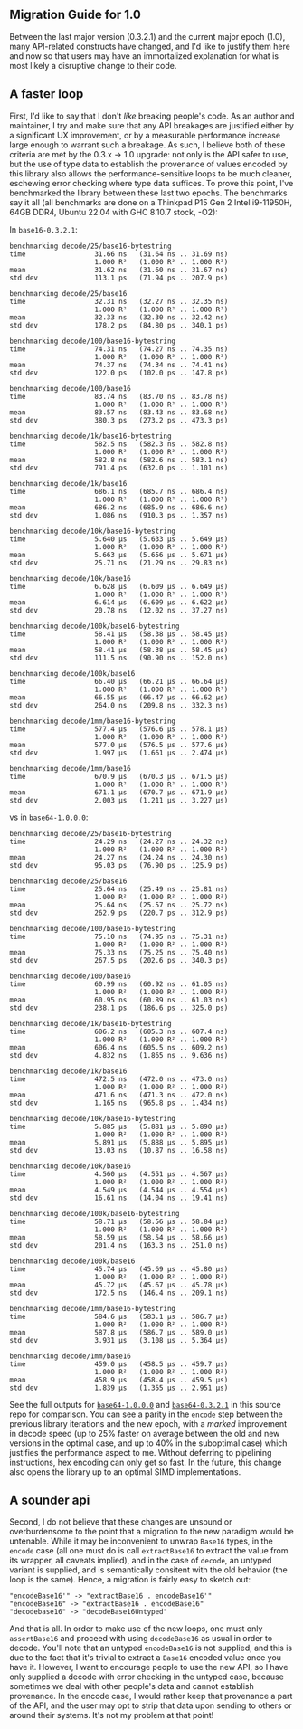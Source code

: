 Migration Guide for 1.0
----

Between the last major version (0.3.2.1) and the current major epoch (1.0), many API-related constructs have changed, and I'd like to justify them here and now so that users may have an immortalized explanation for what is most likely a disruptive change to their code.

## A faster loop

First, I'd like to say that I don't *like* breaking people's code. As an author and maintainer, I try and make sure that any API breakages are justified either by a significant UX improvement, or by a measurable performance increase large enough to warrant such a breakage. As such, I believe both of these criteria are met by the 0.3.x -> 1.0 upgrade: not only is the API safer to use, but the use of type data to establish the provenance of values encoded by this library also allows the performance-sensitive loops to be much cleaner, eschewing error checking where type data suffices. To prove this point, I've benchmarked the library between these last two epochs. The benchmarks say it all (all benchmarks are done on a Thinkpad P15 Gen 2 Intel i9-11950H, 64GB DDR4, Ubuntu 22.04 with GHC 8.10.7 stock, -O2):

In `base16-0.3.2.1`:

```
benchmarking decode/25/base16-bytestring
time                 31.66 ns   (31.64 ns .. 31.69 ns)
                     1.000 R²   (1.000 R² .. 1.000 R²)
mean                 31.62 ns   (31.60 ns .. 31.67 ns)
std dev              113.1 ps   (71.94 ps .. 207.9 ps)

benchmarking decode/25/base16
time                 32.31 ns   (32.27 ns .. 32.35 ns)
                     1.000 R²   (1.000 R² .. 1.000 R²)
mean                 32.33 ns   (32.30 ns .. 32.42 ns)
std dev              178.2 ps   (84.80 ps .. 340.1 ps)

benchmarking decode/100/base16-bytestring
time                 74.31 ns   (74.27 ns .. 74.35 ns)
                     1.000 R²   (1.000 R² .. 1.000 R²)
mean                 74.37 ns   (74.34 ns .. 74.41 ns)
std dev              122.0 ps   (102.0 ps .. 147.8 ps)

benchmarking decode/100/base16
time                 83.74 ns   (83.70 ns .. 83.78 ns)
                     1.000 R²   (1.000 R² .. 1.000 R²)
mean                 83.57 ns   (83.43 ns .. 83.68 ns)
std dev              380.3 ps   (273.2 ps .. 473.3 ps)

benchmarking decode/1k/base16-bytestring
time                 582.5 ns   (582.3 ns .. 582.8 ns)
                     1.000 R²   (1.000 R² .. 1.000 R²)
mean                 582.8 ns   (582.6 ns .. 583.1 ns)
std dev              791.4 ps   (632.0 ps .. 1.101 ns)

benchmarking decode/1k/base16
time                 686.1 ns   (685.7 ns .. 686.4 ns)
                     1.000 R²   (1.000 R² .. 1.000 R²)
mean                 686.2 ns   (685.9 ns .. 686.6 ns)
std dev              1.086 ns   (910.3 ps .. 1.357 ns)

benchmarking decode/10k/base16-bytestring
time                 5.640 μs   (5.633 μs .. 5.649 μs)
                     1.000 R²   (1.000 R² .. 1.000 R²)
mean                 5.663 μs   (5.656 μs .. 5.671 μs)
std dev              25.71 ns   (21.29 ns .. 29.83 ns)

benchmarking decode/10k/base16
time                 6.628 μs   (6.609 μs .. 6.649 μs)
                     1.000 R²   (1.000 R² .. 1.000 R²)
mean                 6.614 μs   (6.609 μs .. 6.622 μs)
std dev              20.78 ns   (12.02 ns .. 37.27 ns)

benchmarking decode/100k/base16-bytestring
time                 58.41 μs   (58.38 μs .. 58.45 μs)
                     1.000 R²   (1.000 R² .. 1.000 R²)
mean                 58.41 μs   (58.38 μs .. 58.45 μs)
std dev              111.5 ns   (90.90 ns .. 152.0 ns)

benchmarking decode/100k/base16
time                 66.40 μs   (66.21 μs .. 66.64 μs)
                     1.000 R²   (1.000 R² .. 1.000 R²)
mean                 66.55 μs   (66.47 μs .. 66.62 μs)
std dev              264.0 ns   (209.8 ns .. 332.3 ns)

benchmarking decode/1mm/base16-bytestring
time                 577.4 μs   (576.6 μs .. 578.1 μs)
                     1.000 R²   (1.000 R² .. 1.000 R²)
mean                 577.0 μs   (576.5 μs .. 577.6 μs)
std dev              1.997 μs   (1.661 μs .. 2.474 μs)

benchmarking decode/1mm/base16
time                 670.9 μs   (670.3 μs .. 671.5 μs)
                     1.000 R²   (1.000 R² .. 1.000 R²)
mean                 671.1 μs   (670.7 μs .. 671.9 μs)
std dev              2.003 μs   (1.211 μs .. 3.227 μs)
```

vs in `base64-1.0.0.0`:

```
benchmarking decode/25/base16-bytestring
time                 24.29 ns   (24.27 ns .. 24.32 ns)
                     1.000 R²   (1.000 R² .. 1.000 R²)
mean                 24.27 ns   (24.24 ns .. 24.30 ns)
std dev              95.03 ps   (76.90 ps .. 125.9 ps)

benchmarking decode/25/base16
time                 25.64 ns   (25.49 ns .. 25.81 ns)
                     1.000 R²   (1.000 R² .. 1.000 R²)
mean                 25.64 ns   (25.57 ns .. 25.72 ns)
std dev              262.9 ps   (220.7 ps .. 312.9 ps)

benchmarking decode/100/base16-bytestring
time                 75.10 ns   (74.95 ns .. 75.31 ns)
                     1.000 R²   (1.000 R² .. 1.000 R²)
mean                 75.33 ns   (75.25 ns .. 75.40 ns)
std dev              267.5 ps   (202.6 ps .. 340.3 ps)

benchmarking decode/100/base16
time                 60.99 ns   (60.92 ns .. 61.05 ns)
                     1.000 R²   (1.000 R² .. 1.000 R²)
mean                 60.95 ns   (60.89 ns .. 61.03 ns)
std dev              238.1 ps   (186.6 ps .. 325.0 ps)

benchmarking decode/1k/base16-bytestring
time                 606.2 ns   (605.3 ns .. 607.4 ns)
                     1.000 R²   (1.000 R² .. 1.000 R²)
mean                 606.4 ns   (605.5 ns .. 609.2 ns)
std dev              4.832 ns   (1.865 ns .. 9.636 ns)

benchmarking decode/1k/base16
time                 472.5 ns   (472.0 ns .. 473.0 ns)
                     1.000 R²   (1.000 R² .. 1.000 R²)
mean                 471.6 ns   (471.3 ns .. 472.0 ns)
std dev              1.165 ns   (965.8 ps .. 1.434 ns)

benchmarking decode/10k/base16-bytestring
time                 5.885 μs   (5.881 μs .. 5.890 μs)
                     1.000 R²   (1.000 R² .. 1.000 R²)
mean                 5.891 μs   (5.888 μs .. 5.895 μs)
std dev              13.03 ns   (10.87 ns .. 16.58 ns)

benchmarking decode/10k/base16
time                 4.560 μs   (4.551 μs .. 4.567 μs)
                     1.000 R²   (1.000 R² .. 1.000 R²)
mean                 4.549 μs   (4.544 μs .. 4.554 μs)
std dev              16.61 ns   (14.04 ns .. 19.41 ns)

benchmarking decode/100k/base16-bytestring
time                 58.71 μs   (58.56 μs .. 58.84 μs)
                     1.000 R²   (1.000 R² .. 1.000 R²)
mean                 58.59 μs   (58.54 μs .. 58.66 μs)
std dev              201.4 ns   (163.3 ns .. 251.0 ns)

benchmarking decode/100k/base16
time                 45.74 μs   (45.69 μs .. 45.80 μs)
                     1.000 R²   (1.000 R² .. 1.000 R²)
mean                 45.72 μs   (45.67 μs .. 45.78 μs)
std dev              172.5 ns   (146.4 ns .. 209.1 ns)

benchmarking decode/1mm/base16-bytestring
time                 584.6 μs   (583.1 μs .. 586.7 μs)
                     1.000 R²   (1.000 R² .. 1.000 R²)
mean                 587.8 μs   (586.7 μs .. 589.0 μs)
std dev              3.931 μs   (3.108 μs .. 5.364 μs)

benchmarking decode/1mm/base16
time                 459.0 μs   (458.5 μs .. 459.7 μs)
                     1.000 R²   (1.000 R² .. 1.000 R²)
mean                 458.9 μs   (458.4 μs .. 459.5 μs)
std dev              1.839 μs   (1.355 μs .. 2.951 μs)
```

See the full outputs for [`base64-1.0.0.0`](output-1.0.html) and [`base64-0.3.2.1`](output-0.3.2.1.html) in this source repo for comparison. You can see a parity in the `encode` step between the previous library iterations and the new epoch, with a *marked* improvement in decode speed (up to 25% faster on average between the old and new versions in the optimal case, and up to 40% in the suboptimal case) which justifies the performance aspect to me. Without deferring to pipelining instructions, hex encoding can only get so fast. In the future, this change also opens the library up to an optimal SIMD implementations.

## A sounder api

Second, I do not believe that these changes are unsound or overburdensome to the point that a migration to the new paradigm would be untenable. While it may be inconvenient to unwrap `Base16` types, in the `encode` case (all one must do is call `extractBase16` to extract the value from its wrapper, all caveats implied), and in the case of `decode`, an untyped variant is supplied, and is semantically consitent with the old behavior (the loop is the same). Hence, a migration is fairly easy to sketch out:

```
"encodeBase16'" -> "extractBase16 . encodeBase16'"
"encodeBase16" -> "extractBase16 . encodeBase16"
"decodebase16" -> "decodeBase16Untyped"
```

And that is all. In order to make use of the new loops, one must only `assertBase16` and proceed with using `decodeBase16` as usual in order to decode. You'll note that an untyped `encodeBase16` is not supplied, and this is due to the fact that it's trivial to extract a `Base16` encoded value once you have it. However, I want to encourage people to use the new API, so I have only supplied a decode with error checking in the untyped case, because sometimes we deal with other people's data and cannot establish provenance. In the encode case, I would rather keep that provenance a part of the API, and the user may opt to strip that data upon sending to others or around their systems. It's not my problem at that point!
